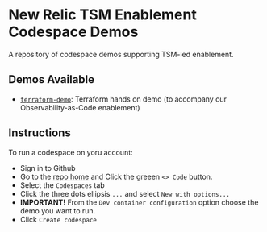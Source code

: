 # New Relic TSM Enablement Codespace Demos
A repository of codespace demos supporting TSM-led enablement.


## Demos Available

- [`terraform-demo`](./terraform-demo/readme.md): Terraform hands on demo (to accompany our Observability-as-Code enablement)


## Instructions
To run a codespace on yoru account:

- Sign in to Github
- Go to the [repo home](https://github.com/newrelic-experimental/tsm-enablement-workshops) and Click the greeen `<> Code` button.
- Select the `Codespaces` tab
- Click the three dots ellipsis `...` and select `New with options...`
- **IMPORTANT!** From the `Dev container configuration` option choose the demo you want to run.
- Click `Create codespace`
